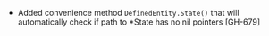 * Added convenience method `DefinedEntity.State()` that will automatically check if path to *State
  has no nil pointers [GH-679]
